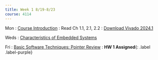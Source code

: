 ```yaml
---
title: Week 1 8/19-8/23
course: 4114
---
```


Mon
: [Course Introduction](./4114_intro_F24.pdf)
  : Read Ch 1.1, 2.1, 2.2
: [Download Vivado 2024.1](https://www.xilinx.com/support/download/index.html/content/xilinx/en/downloadNav/vivado-design-tools/archive.html)

Weds
: [Characteristics of Embedded Systems](#)

Fri
: [Basic Software Techniques: Pointer Review](#)
  : **HW 1 Assigned**{: .label .label-purple}
